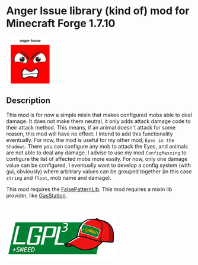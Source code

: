 # Anger Issue library (kind of) mod for Minecraft Forge 1.7.10
![logo](logo_small.png)

## Description
This mod is for now a simple mixin that makes configured mobs able to deal damage. It does not make them neutral,
it only adds attack damage code to their attack method. This means, if an animal doesn't attack for some reason,
this mod will have no effect. I intend to add this functionality eventually. For now, the mod is useful for my other
mod, `Eyes in the Shadows`. There you can configure any mob to attack the Eyes, and animals are not able to deal any
damage.
I advise to use my mod `ConfigMaxxing` to configure the list of affected mobs more easily.
For now, only one damage value can be configured, I eventually want to develop a config system (with gui, obviously)
where arbitrary values can be grouped together (in this case `string` and `float`, mob name and damage).

This mod requires the [FalsePatternLib](https://www.curseforge.com/minecraft/mc-mods/fplib).
This mod requires a mixin lib provider, like [GasStation](https://www.curseforge.com/minecraft/mc-mods/gasstation).

<br>

![license](lgplsneed_small.png)
